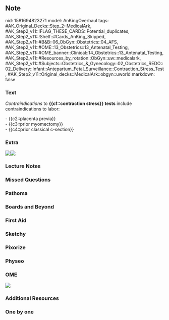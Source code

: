 ## Note
nid: 1581694823271
model: AnKingOverhaul
tags: #AK_Original_Decks::Step_2::MedicalArk, #AK_Step2_v11::!FLAG_THESE_CARDS::Potential_duplicates, #AK_Step2_v11::!Shelf::#Cards_AnKing_Skipped, #AK_Step2_v11::#B&B::06_ObGyn::Obstetrics::04_AFS, #AK_Step2_v11::#OME::13_Obstetrics::13_Antenatal_Testing, #AK_Step2_v11::#OME_banner::Clinical::14_Obstetrics::13_Antenatal_Testing, #AK_Step2_v11::#Resources_by_rotation::ObGyn::uw::medicalark, #AK_Step2_v11::#Subjects::Obstetrics_&_Gynecology::02_Obstetrics_REDO::02_Delivery::Infant::Antepartum_Fetal_Surveillance::Contraction_Stress_Test, #AK_Step2_v11::Original_decks::MedicalArk::obgyn::uworld
markdown: false

### Text
<i>Contraindications</i> to <b>{{c1::contraction stress}} tests</b>
include contraindications to labor:
<div>
  <div>
    - {{c2::placenta previa}}
  </div>
  <div>
    - {{c3::prior myomectomy}}
  </div>
  <div>
    - {{c4::prior classical c-section}}
  </div>
</div>

### Extra
<img src=
"paste-3bc264a259791f00adc80deb84c5bb8345074067.jpg"><img src=
"paste-a73f56a547bf05bf247164e1485a614075bbe9b2.jpg">

### Lecture Notes


### Missed Questions


### Pathoma


### Boards and Beyond


### First Aid


### Sketchy


### Pixorize


### Physeo


### OME
<div class="ome-widget">
  <a href=
  "https://onlinemeded.org/spa/obstetrics/antenatal-testing/acquire?ref=anki">
  <img src="_OME_AnkiFlashcards_Lesson_4.png"></a>
</div>

### Additional Resources


### One by one

